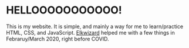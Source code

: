 # HELLOOOOOOOOOOO!

This is my website. It is simple, and mainly a way for me to learn/practice HTML, CSS, and JavaScript. [Elkwizard](https://github.com/Elkwizard) helped me with a few things in Febraruy/March 2020, right before COVID.
